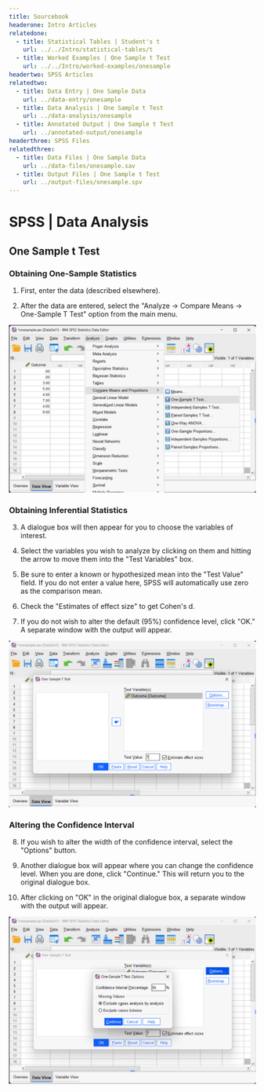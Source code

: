 ```yaml
---
title: Sourcebook
headerone: Intro Articles
relatedone:
  - title: Statistical Tables | Student's t
    url: ../../Intro/statistical-tables/t
  - title: Worked Examples | One Sample t Test
    url: ../../Intro/worked-examples/onesample
headertwo: SPSS Articles
relatedtwo:
  - title: Data Entry | One Sample Data
    url: ../data-entry/onesample
  - title: Data Analysis | One Sample t Test
    url: ../data-analysis/onesample
  - title: Annotated Output | One Sample t Test
    url: ../annotated-output/onesample
headerthree: SPSS Files
relatedthree:
  - title: Data Files | One Sample Data
    url: ../data-files/onesample.sav
  - title: Output Files | One Sample t Test
    url: ../output-files/onesample.spv
---
```


# SPSS | Data Analysis

## One Sample t Test

### Obtaining One-Sample Statistics

 1. First, enter the data (described elsewhere). 

 2. After the data are entered, select the "Analyze → Compare Means → One-Sample T Test" option from the main menu.

<p align="center"><kbd><img src="onesample1.png"></kbd></p>

### Obtaining Inferential Statistics 

3. A dialogue box will then appear for you to choose the variables of interest. 

4. Select the variables you wish to analyze by clicking on them and hitting the arrow to move them into the "Test Variables" box.

5. Be sure to enter a known or hypothesized mean into the "Test Value" field. If you do not enter a value here, SPSS will automatically use zero as the comparison mean. 

6. Check the "Estimates of effect size" to get Cohen's d.

7. If you do not wish to alter the default (95%) confidence level, click "OK." A separate window with the output will appear.

<p align="center"><kbd><img src="onesample2.png"></kbd></p>

### Altering the Confidence Interval

8. If you wish to alter the  width of the confidence interval, select the "Options" button.

9. Another dialogue box will appear where you can change the confidence level. When you are done, click "Continue." This will return you to the original dialogue box. 

10. After clicking on "OK" in the original dialogue box, a separate window with the output will appear.

<p align="center"><kbd><img src="onesample3.png"></kbd></p>
